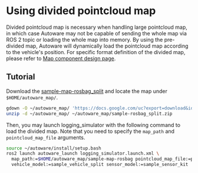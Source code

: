 # Using divided pointcloud map

Divided pointcloud map is necessary when handling large pointcloud map, in which case Autoware may not be capable of sending the whole map via ROS 2 topic or loading the whole map into memory. By using the pre-divided map, Autoware will dynamically load the pointcloud map according to the vehicle's position. For specific format definition of the divided map, please refer to [Map component design page](https://autowarefoundation.github.io/autoware-documentation/main/design/autoware-architecture/map/).

## Tutorial

Download the [sample-map-rosbag_split](TODO) and locate the map under `$HOME/autoware_map/`.

```bash
gdown -O ~/autoware_map/ 'https://docs.google.com/uc?export=download&id=11tLC9T4MS8fnZ9Wo0D8-Ext7hEDl2YJ4'
unzip -d ~/autoware_map/ ~/autoware_map/sample-rosbag_split.zip
```

Then, you may launch logging_simulator with the following command to load the divided map.
Note that you need to specify the `map_path` and `pointcloud_map_file` arguments.

```bash
source ~/autoware/install/setup.bash
ros2 launch autoware_launch logging_simulator.launch.xml \
  map_path:=$HOME/autoware_map/sample-map-rosbag pointcloud_map_file:=pointcloud_map \
  vehicle_model:=sample_vehicle_split sensor_model:=sample_sensor_kit
```
